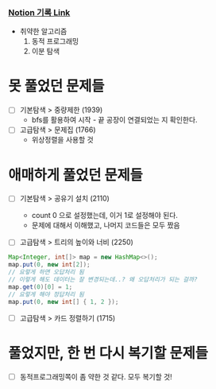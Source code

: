 ### [Notion 기록 Link](https://jnam.notion.site/3a57997df12848f093fb434e7fef4c4c)

- 취약한 알고리즘
  1. 동적 프로그래밍
  2. 이분 탐색

# 못 풀었던 문제들

- [ ] 기본탐색 > 중량제한 (1939)
  - bfs를 활용하여 시작 - 끝 공장이 연결되었는 지 확인한다.
- [ ] 고급탐색 > 문제집 (1766)
  - 위상정렬을 사용할 것

# 애매하게 풀었던 문제들

- [ ] 기본탐색 > 공유기 설치 (2110)

  - count 0 으로 설정했는데, 이거 1로 설정해야 된다.
  - 문제에 대해서 이해했고, 나머지 코드들은 모두 짰음

- [ ] 고급탐색 > 트리의 높이와 너비 (2250)

```java
Map<Integer, int[]> map = new HashMap<>();
map.put(0, new int[2]);
// 요렇게 하면 오답처리 됨
// 이렇게 해도 데이터는 잘 변경되는데..? 왜 오답처리가 되는 걸까?
map.get(0)[0] = 1;
// 요렇게 해야 정답처리 됨
map.put(0, new int[] { 1, 2 });
```

- [ ] 고급탐색 > 카드 정렬하기 (1715)

# 풀었지만, 한 번 다시 복기할 문제들

- [ ] 동적프로그래밍쪽이 좀 약한 것 같다. 모두 복기할 것!
